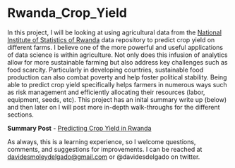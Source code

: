 # Rwanda_Crop_Yield


In this project, I will be looking at using agricultural data from the [National Institute of Statistics of Rwanda](https://microdata.statistics.gov.rw/index.php/catalog) data repository to predict crop yield on different farms.  I believe one of the more powerful and useful applications of data science is within agriculture.  Not only does this infusion of analytics allow for more sustainable farming but also address key challenges such as food scarcity.  Particularly in developing countries, sustainable food production can also combat poverty and help foster political stability.  Being able to predict crop yield specifically helps farmers in numerous ways such as risk management and efficiently allocating their resources (labor, equipment, seeds, etc).   This project has an inital summary write up (below) and then later on I will post more in-depth walk-throughs for the different sections.


**Summary Post** - [Predicting Crop Yield in Rwanda](https://github.com/desdelgado/Rwanda_Crop_Yield/blob/master/Predicting%20Crop%20Yield%20in%20Rwanda.ipynb)


As always, this is a learning experience, so I welcome questions, comments, and suggestions for improvements. I can be reached at davidesmoleydelgado@gmail.com or @davidesdelgado on twitter.
